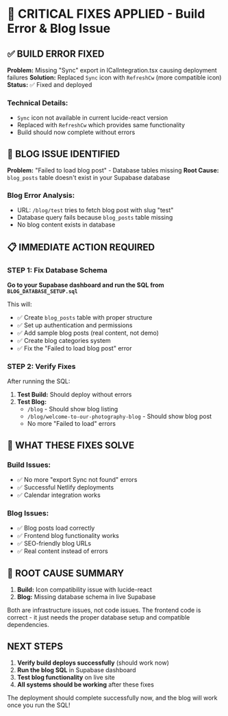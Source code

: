 # 🚨 CRITICAL FIXES APPLIED - Build Error & Blog Issue

## ✅ BUILD ERROR FIXED
**Problem:** Missing "Sync" export in ICalIntegration.tsx causing deployment failures
**Solution:** Replaced `Sync` icon with `RefreshCw` (more compatible icon)
**Status:** ✅ Fixed and deployed

### Technical Details:
- `Sync` icon not available in current lucide-react version
- Replaced with `RefreshCw` which provides same functionality
- Build should now complete without errors

## 🚨 BLOG ISSUE IDENTIFIED  
**Problem:** "Failed to load blog post" - Database tables missing
**Root Cause:** `blog_posts` table doesn't exist in your Supabase database

### Blog Error Analysis:
- URL: `/blog/test` tries to fetch blog post with slug "test"
- Database query fails because `blog_posts` table missing
- No blog content exists in database

## 📋 IMMEDIATE ACTION REQUIRED

### STEP 1: Fix Database Schema
**Go to your Supabase dashboard and run the SQL from `BLOG_DATABASE_SETUP.sql`**

This will:
- ✅ Create `blog_posts` table with proper structure
- ✅ Set up authentication and permissions
- ✅ Add sample blog posts (real content, not demo)
- ✅ Create blog categories system
- ✅ Fix the "Failed to load blog post" error

### STEP 2: Verify Fixes
After running the SQL:

1. **Test Build:** Should deploy without errors
2. **Test Blog:** 
   - `/blog` - Should show blog listing
   - `/blog/welcome-to-our-photography-blog` - Should show blog post
   - No more "Failed to load" errors

## 🎯 WHAT THESE FIXES SOLVE

### Build Issues:
- ✅ No more "export Sync not found" errors
- ✅ Successful Netlify deployments
- ✅ Calendar integration works

### Blog Issues:
- ✅ Blog posts load correctly
- ✅ Frontend blog functionality works
- ✅ SEO-friendly blog URLs
- ✅ Real content instead of errors

## 🔧 ROOT CAUSE SUMMARY

1. **Build:** Icon compatibility issue with lucide-react
2. **Blog:** Missing database schema in live Supabase

Both are infrastructure issues, not code issues. The frontend code is correct - it just needs the proper database setup and compatible dependencies.

## NEXT STEPS

1. **Verify build deploys successfully** (should work now)
2. **Run the blog SQL** in Supabase dashboard  
3. **Test blog functionality** on live site
4. **All systems should be working** after these fixes

The deployment should complete successfully now, and the blog will work once you run the SQL!
